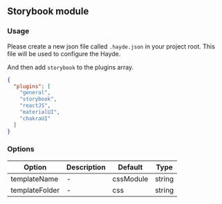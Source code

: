 ## Storybook module

### Usage

Please create a new json file called `.hayde.json` in your project root. This file will be used to configure the Hayde.

And then add `storybook` to the plugins array.

```json
{
  "plugins": [
    "general",
    "storybook",
    "reactJS",
    "materialUI",
    "chakraUI"
  ]
}
```

### Options

| Option         | Description | Default   | Type   |
| -------------- | ----------- | --------- | ------ |
| templateName   | -           | cssModule | string |
| templateFolder | -           | css       | string |

